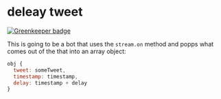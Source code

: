 # deleay tweet

[![Greenkeeper badge](https://badges.greenkeeper.io/spences10/delay-tweet.svg)](https://greenkeeper.io/)

This is going to be a bot that uses the `stream.on` method and popps what comes out of the that into an array object:

```javascript
obj {
  tweet: someTweet,
  timestamp: timestamp,
  delay: timestamp + delay
}
```


